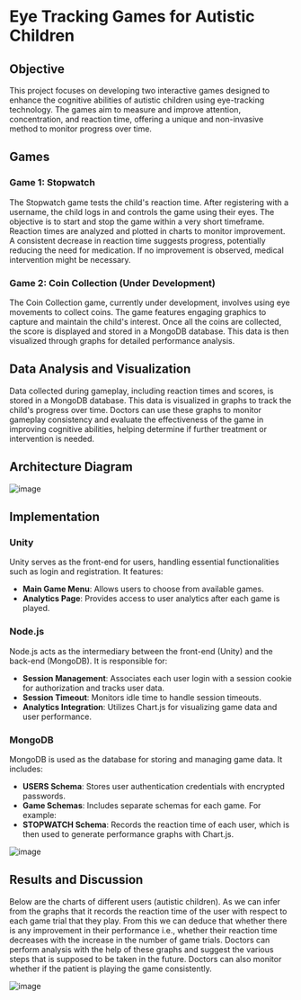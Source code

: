 # Eye Tracking Games for Autistic Children

## Objective

This project focuses on developing two interactive games designed to enhance the cognitive abilities of autistic children using eye-tracking technology. The games aim to measure and improve attention, concentration, and reaction time, offering a unique and non-invasive method to monitor progress over time.

## Games

### Game 1: Stopwatch

The Stopwatch game tests the child's reaction time. After registering with a username, the child logs in and controls the game using their eyes. The objective is to start and stop the game within a very short timeframe. Reaction times are analyzed and plotted in charts to monitor improvement. A consistent decrease in reaction time suggests progress, potentially reducing the need for medication. If no improvement is observed, medical intervention might be necessary.

### Game 2: Coin Collection (Under Development)

The Coin Collection game, currently under development, involves using eye movements to collect coins. The game features engaging graphics to capture and maintain the child's interest. Once all the coins are collected, the score is displayed and stored in a MongoDB database. This data is then visualized through graphs for detailed performance analysis.

## Data Analysis and Visualization

Data collected during gameplay, including reaction times and scores, is stored in a MongoDB database. This data is visualized in graphs to track the child's progress over time. Doctors can use these graphs to monitor gameplay consistency and evaluate the effectiveness of the game in improving cognitive abilities, helping determine if further treatment or intervention is needed.

## Architecture Diagram

![image](https://github.com/user-attachments/assets/01f0e180-20d5-4feb-8ecf-297c7da5a0c2)

## Implementation

### Unity

Unity serves as the front-end for users, handling essential functionalities such as login and registration. It features:
- **Main Game Menu**: Allows users to choose from available games.
- **Analytics Page**: Provides access to user analytics after each game is played.

### Node.js

Node.js acts as the intermediary between the front-end (Unity) and the back-end (MongoDB). It is responsible for:
- **Session Management**: Associates each user login with a session cookie for authorization and tracks user data.
- **Session Timeout**: Monitors idle time to handle session timeouts.
- **Analytics Integration**: Utilizes Chart.js for visualizing game data and user performance.

### MongoDB

MongoDB is used as the database for storing and managing game data. It includes:
- **USERS Schema**: Stores user authentication credentials with encrypted passwords.
- **Game Schemas**: Includes separate schemas for each game. For example:
- **STOPWATCH Schema**: Records the reaction time of each user, which is then used to generate performance graphs with Chart.js.

![image](https://github.com/user-attachments/assets/86816d9e-6bdd-4e5c-b3d0-0571d7b10e78)

## Results and Discussion

Below are the charts of different users (autistic children). As we can infer from the graphs that it records the 
reaction time of the user with respect to each game trial that they play. From this we can deduce that whether 
there is any improvement in their performance i.e., whether their reaction time decreases with the increase in 
the number of game trials. Doctors can perform analysis with the help of these graphs and suggest the various 
steps that is supposed to be taken in the future. Doctors can also monitor whether if the patient is playing the 
game consistently.

![image](https://github.com/user-attachments/assets/cd2957ea-ab46-4ba1-a309-b78e61952576)


